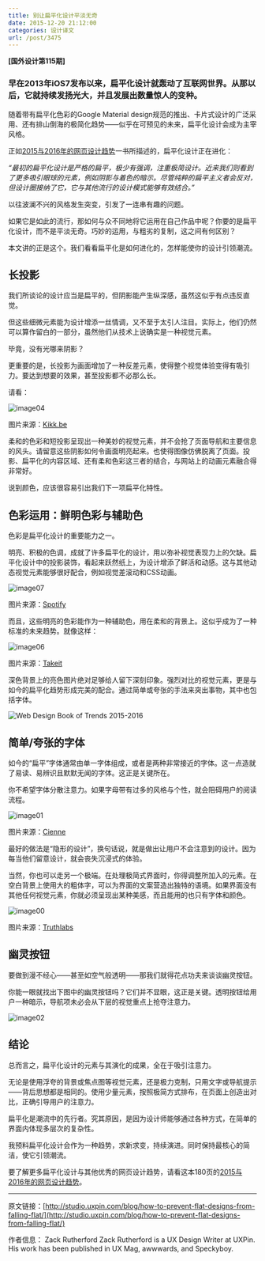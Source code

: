 ```yaml
---
title: 别让扁平化设计平淡无奇
date: 2015-12-20 21:12:00
categories: 设计译文
url: /post/3475
---
```


**[国外设计第115期]**

### 早在2013年iOS7发布以来，扁平化设计就轰动了互联网世界。从那以后，它就持续发扬光大，并且发展出数量惊人的变种。

随着带有扁平化色彩的Google Material design规范的推出、卡片式设计的广泛采用、还有排山倒海的极简化趋势——似乎在可预见的未来，扁平化设计会成为主宰风格。

正如[2015与2016年的网页设计趋势](http://studio.uxpin.com/ebooks/web-ui-design-trends-2015-2016/)一书所描述的，扁平化设计正在进化：

*“最初的扁平化设计是严格的扁平，极少有强调，注重极简设计。近来我们则看到了更多吸引眼球的元素，例如阴影与着色的暗示。尽管纯粹的扁平主义者会反对，但设计圈接纳了它，它与其他流行的设计模式能够有效结合。”*

以往波澜不兴的风格发生突变，引发了一连串有趣的问题。

如果它是如此的流行，那如何与众不同地将它运用在自己作品中呢？你要的是扁平化设计，而不是平淡无奇。巧妙的运用，与粗劣的复制，这之间有何区别？

本文讲的正是这个。我们看看扁平化是如何进化的，怎样能使你的设计引领潮流。

## 长投影

我们所谈论的设计应当是扁平的，但阴影能产生纵深感，虽然这似乎有点违反直觉。

但这些细微元素能为设计增添一丝情调，又不至于太引人注目。实际上，他们仍然可以算作留白的一部分，虽然他们从技术上说确实是一种视觉元素。

毕竟，没有光哪来阴影？

更重要的是，长投影为画面增加了一种反差元素，使得整个视觉体验变得有吸引力。要达到想要的效果，甚至投影都不必那么长。

请看：

![image04](http://studio.uxpin.com/wp-content/uploads/2015/12/image048.png)

图片来源：[Kikk.be](//www.kikk.be/2015/)

柔和的色彩和短投影呈现出一种美妙的视觉元素，并不会抢了页面导航和主要信息的风头。请留意这些阴影如何令画面明亮起来。也使得图像仿佛脱离了页面。投影、扁平化的内容区域、还有柔和色彩这三者的结合，与网站上的动画元素融合得非常好。

说到颜色，应该很容易引出我们下一项扁平化特性。

## 色彩运用：鲜明色彩与辅助色

色彩是扁平化设计的重要能力之一。

明亮、积极的色调，成就了许多扁平化的设计，用以弥补视觉表现力上的欠缺。扁平化设计中的投影装饰，看起来跃然纸上，为设计增添了鲜活和动感。这与其他动态视觉元素能够很好配合，例如视觉差滚动和CSS动画。

![image07](http://studio.uxpin.com/wp-content/uploads/2015/12/image072.png)

图片来源：[Spotify](https://spotify-foundthemfirst.com/en-US)

而且，这些明亮的色彩能作为一种辅助色，用在柔和的背景上。这似乎成为了一种标准的未来趋势。就像这样：

![image06](http://studio.uxpin.com/wp-content/uploads/2015/12/image066.png)

图片来源：[Takeit](//www.takeitapp.co/en)

深色背景上的亮色图片绝对足够给人留下深刻印象。强烈对比的视觉元素，更是与如今的扁平化趋势形成完美的配合。通过简单或夸张的手法来突出事物，其中也包括字体。

![Web Design Book of Trends 2015-2016](http://studio.uxpin.com/wp-content/uploads/2015/09/Web-Design-Book-of-Trends-2015-2016.png)

## 简单/夸张的字体

如今的“扁平”字体通常由单一字体组成，或者是两种非常接近的字体。这一点造就了易读、易辨识且默默无闻的字体。这正是关键所在。

你不希望字体分散注意力。如果字母带有过多的风格与个性，就会阻碍用户的阅读流程。

![image01](http://studio.uxpin.com/wp-content/uploads/2015/12/image0112.png)

图片来源：[Cienne](//cienneny.com/)

最好的做法是“隐形的设计”，换句话说，就是做出让用户不会注意到的设计。因为每当他们留意设计，就会丧失沉浸式的体验。

当然，你也可以走另一个极端。在处理极简式界面时，你得调整所加入的元素。在空白背景上使用大的粗体字，可以为界面的文案营造出独特的语境。如果界面没有其他任何视觉元素，你就必须呈现出某种美感，而且能用的也只有字体和颜色。

![image00](http://studio.uxpin.com/wp-content/uploads/2015/12/image0012.png)

图片来源：[Truthlabs](//truthlabs.com/)

## 幽灵按钮

要做到漫不经心——甚至如空气般透明——那我们就得花点功夫来谈谈幽灵按钮。

你能一眼就找出下图中的幽灵按钮吗？它们并不显眼，这正是关键。透明按钮给用户一种暗示，导航项未必会从下层的视觉重点上抢夺注意力。

![image02](http://studio.uxpin.com/wp-content/uploads/2015/12/image0210.png)

## 结论

总而言之，扁平化设计的元素与其演化的成果，全在于吸引注意力。

无论是使用浮夸的背景或焦点图等视觉元素，还是极力克制，只用文字或导航提示——背后思想都是相同的。使用少量元素，按照极简方式排布，在页面上创造出对比，正确引导用户的注意力。

扁平化是潮流中的先行者。究其原因，是因为设计师能够通过各种方式，在简单的界面内体现多层次的复杂性。

我预料扁平化设计会作为一种趋势，求新求变，持续演进。同时保持最核心的简洁，使它引领潮流。

要了解更多扁平化设计与其他优秀的网页设计趋势，请看这本180页的[2015与2016年的网页设计趋势](http://studio.uxpin.com/ebooks/web-ui-design-trends-2015-2016/)。

---

原文链接：[http://studio.uxpin.com/blog/how-to-prevent-flat-designs-from-falling-flat/](http://studio.uxpin.com/blog/how-to-prevent-flat-designs-from-falling-flat/)

作者信息：
Zack Rutherford
Zack Rutherford is a UX Design Writer at UXPin. His work has been published in UX Mag, awwwards, and Speckyboy.